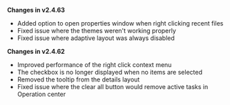 **Changes in v2.4.63**

- Added option to open properties window when right clicking recent files
- Fixed issue where the themes weren't working properly
- Fixed issue where adaptive layout was always disabled

**Changes in v2.4.62**

- Improved performance of the right click context menu
- The checkbox is no longer displayed when no items are selected
- Removed the tooltip from the details layout
- Fixed issue where the clear all button would remove active tasks in Operation center
